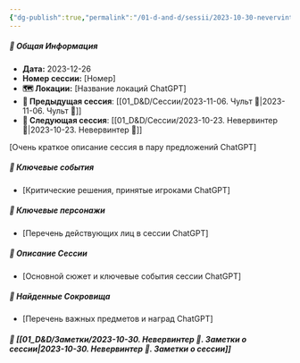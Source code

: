 ```yaml
---
{"dg-publish":true,"permalink":"/01-d-and-d/sessii/2023-10-30-nevervinter/","created":"2024-11-09T09:06:50.020+03:00","updated":"2024-11-09T15:55:49.230+03:00"}
---
```



##### 📅 Общая Информация

- **Дата:** 2023-12-26
- **Номер cессии:** [Номер]
- **🗺️ Локации:** [Название локаций ChatGPT]
- **🔗 Предыдущая сессия**: [[01_D&D/Сессии/2023-11-06. Чульт 🛑\|2023-11-06. Чульт 🛑]]
- **🔗 Следующая сессия**: [[01_D&D/Сессии/2023-10-23. Невервинтер 🛑\|2023-10-23. Невервинтер 🛑]]

[Очень краткое описание сессия в пару предложений ChatGPT]
##### 🔑 **Ключевые события** 
- [Критические решения, принятые игроками ChatGPT]
##### 🧍 **Ключевые персонажи** 
- [Перечень действующих лиц в сессии ChatGPT]
##### 📖 **Описание Сессии** 
- [Основной сюжет и ключевые события сессии ChatGPT]
##### 💎 **Найденные Сокровища** 
- [Перечень важных предметов и наград ChatGPT]
##### 📝 **[[01_D&D/Заметки/2023-10-30. Невервинтер 🛑. Заметки о сессии\|2023-10-30. Невервинтер 🛑. Заметки о сессии]]**